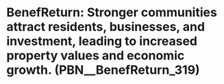 # BenefReturn: __Stronger communities attract residents, businesses, and investment, leading to increased property values and economic growth.__ (PBN__BenefReturn_319)

